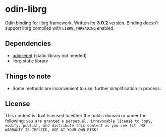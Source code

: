 # odin-librg

Odin binding for librg framework.
Written for **3.0.2** version. Binding doesn't support librg compiled with `LIBRG_THREADING` enabled.

## Dependencies

* [odin-enet](https://github.com/zpl-c/odin-enet) (static library not needed)
* librg static library

## Things to note

* Some methods are inconvenient to use, further simplification in process.

## License

This content is dual-licensed to either the public domain or under the following: `you are granted a perpetual, irrevocable license to copy, modify,
    publish, and distribute this content as you see fit. NO WARRANTY IS IMPLIED, USE AT YOUR OWN RISK!`
